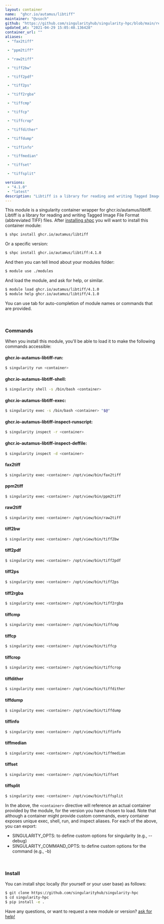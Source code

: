 ```yaml
---
layout: container
name:  "ghcr.io/autamus/libtiff"
maintainer: "@vsoch"
github: "https://github.com/singularityhub/singularity-hpc/blob/main/registry/ghcr.io/autamus/libtiff/container.yaml"
updated_at: "2021-04-29 15:05:40.136428"
container_url: ""
aliases:
 - "fax2tiff"

 - "ppm2tiff"

 - "raw2tiff"

 - "tiff2bw"

 - "tiff2pdf"

 - "tiff2ps"

 - "tiff2rgba"

 - "tiffcmp"

 - "tiffcp"

 - "tiffcrop"

 - "tiffdither"

 - "tiffdump"

 - "tiffinfo"

 - "tiffmedian"

 - "tiffset"

 - "tiffsplit"

versions:
 - "4.1.0"
 - "latest"
description: "Libtiff is a library for reading and writing Tagged Image File Format (abbreviated TIFF) files."
---
```


This module is a singularity container wrapper for ghcr.io/autamus/libtiff.
Libtiff is a library for reading and writing Tagged Image File Format (abbreviated TIFF) files.
After [installing shpc](#install) you will want to install this container module:

```bash
$ shpc install ghcr.io/autamus/libtiff
```

Or a specific version:

```bash
$ shpc install ghcr.io/autamus/libtiff:4.1.0
```

And then you can tell lmod about your modules folder:

```bash
$ module use ./modules
```

And load the module, and ask for help, or similar.

```bash
$ module load ghcr.io/autamus/libtiff/4.1.0
$ module help ghcr.io/autamus/libtiff/4.1.0
```

You can use tab for auto-completion of module names or commands that are provided.

<br>

### Commands

When you install this module, you'll be able to load it to make the following commands accessible:

#### ghcr.io-autamus-libtiff-run:

```bash
$ singularity run <container>
```

#### ghcr.io-autamus-libtiff-shell:

```bash
$ singularity shell -s /bin/bash <container>
```

#### ghcr.io-autamus-libtiff-exec:

```bash
$ singularity exec -s /bin/bash <container> "$@"
```

#### ghcr.io-autamus-libtiff-inspect-runscript:

```bash
$ singularity inspect -r <container>
```

#### ghcr.io-autamus-libtiff-inspect-deffile:

```bash
$ singularity inspect -d <container>
```


#### fax2tiff
       
```bash
$ singularity exec <container> /opt/view/bin/fax2tiff
```


#### ppm2tiff
       
```bash
$ singularity exec <container> /opt/view/bin/ppm2tiff
```


#### raw2tiff
       
```bash
$ singularity exec <container> /opt/view/bin/raw2tiff
```


#### tiff2bw
       
```bash
$ singularity exec <container> /opt/view/bin/tiff2bw
```


#### tiff2pdf
       
```bash
$ singularity exec <container> /opt/view/bin/tiff2pdf
```


#### tiff2ps
       
```bash
$ singularity exec <container> /opt/view/bin/tiff2ps
```


#### tiff2rgba
       
```bash
$ singularity exec <container> /opt/view/bin/tiff2rgba
```


#### tiffcmp
       
```bash
$ singularity exec <container> /opt/view/bin/tiffcmp
```


#### tiffcp
       
```bash
$ singularity exec <container> /opt/view/bin/tiffcp
```


#### tiffcrop
       
```bash
$ singularity exec <container> /opt/view/bin/tiffcrop
```


#### tiffdither
       
```bash
$ singularity exec <container> /opt/view/bin/tiffdither
```


#### tiffdump
       
```bash
$ singularity exec <container> /opt/view/bin/tiffdump
```


#### tiffinfo
       
```bash
$ singularity exec <container> /opt/view/bin/tiffinfo
```


#### tiffmedian
       
```bash
$ singularity exec <container> /opt/view/bin/tiffmedian
```


#### tiffset
       
```bash
$ singularity exec <container> /opt/view/bin/tiffset
```


#### tiffsplit
       
```bash
$ singularity exec <container> /opt/view/bin/tiffsplit
```



In the above, the `<container>` directive will reference an actual container provided
by the module, for the version you have chosen to load. Note that although a container
might provide custom commands, every container exposes unique exec, shell, run, and
inspect aliases. For each of the above, you can export:

 - SINGULARITY_OPTS: to define custom options for singularity (e.g., --debug)
 - SINGULARITY_COMMAND_OPTS: to define custom options for the command (e.g., -b)

<br>
  
### Install

You can install shpc locally (for yourself or your user base) as follows:

```bash
$ git clone https://github.com/singularityhub/singularity-hpc
$ cd singularity-hpc
$ pip install -e .
```

Have any questions, or want to request a new module or version? [ask for help!](https://github.com/singularityhub/singularity-hpc/issues)